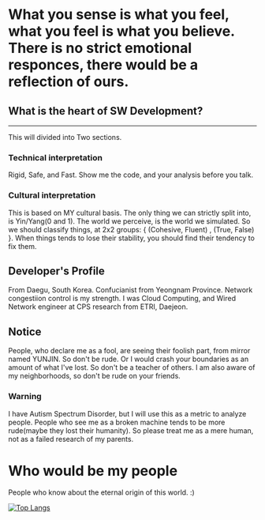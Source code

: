 # What you sense is what you feel, what you feel is what you believe. There is no strict emotional responces, there would be a reflection of ours.

## What is the heart of SW Development?
------
This will  divided into Two sections.
### Technical interpretation
Rigid, Safe, and Fast. Show me the code, and your analysis before you talk.
### Cultural interpretation
 This is based on MY cultural basis. The only thing we can strictly split into, is Yin/Yang(0 and 1). The world we perceive, is the world we simulated. So we should classify things, at 2x2 groups: { (Cohesive, Fluent) , (True, False) }. When things tends to lose their stability, you should find their tendency to fix them.
## Developer's Profile
 From Daegu, South Korea. Confucianist from Yeongnam Province. Network congestiion control is my strength. I was Cloud Computing, and Wired Network engineer at CPS research from ETRI, Daejeon.
 
 ## Notice
 People, who declare me as a fool, are seeing their foolish part, from mirror named YUNJIN. So don't be rude. Or I would crash your boundaries as an amount of what I've lost. So don't be a teacher of others. I am also aware of my neighborhoods, so don't be rude on your friends.
 ### Warning
 I have Autism Spectrum Disorder, but I will use this as a metric to analyze people. People who see me as a broken machine tends to be more rude(maybe they lost their humanity). So please treat me as a mere human, not as a failed research of my parents.
 # Who would be my people
People who know about the eternal origin of this world.
:)
 
[![Top Langs](https://github-readme-stats.vercel.app/api/top-langs/?username=yoonjin2)](https://github.com/anuraghazra/github-readme-stats)

